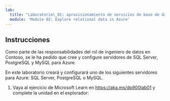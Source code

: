 ```yaml
---
lab:
  title: "Laboratorio\_01: aprovisionamiento de servicios de base de datos relacionales de Azure"
  module: 'Module 02: Explore relational data in Azure'
---
```


## <a name="instructions"></a>Instrucciones

Como parte de las responsabilidades del rol de ingeniero de datos en Contoso, se le ha pedido que cree y configure servidores de SQL Server, PostgreSQL y MySQL para Azure.

En este laboratorio creará y configurará uno de los siguientes servidores para Azure: SQL Server, PostgreSQL o MySQL.

1.  Vaya al ejercicio de Microsoft Learn en https://aka.ms/dp900lab01 y complete la unidad en el explorador: 
